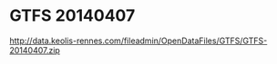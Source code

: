 GTFS 20140407
=============
http://data.keolis-rennes.com/fileadmin/OpenDataFiles/GTFS/GTFS-20140407.zip
